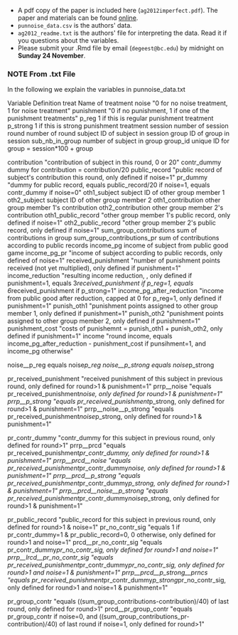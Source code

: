 * A pdf copy of the paper is included here (`ag2012imperfect.pdf`). The paper and materials can be found [online](https://www.aeaweb.org/articles?id=10.1257/aer.102.7.3317). 
* `punnoise_data.csv` is the authors' data.
* `ag2012_readme.txt` is the authors' file for interpreting the data. Read it if you questions about the variables. 
* Please submit your .Rmd file by email (`degeest@bc.edu`) by midnight on **Sunday 24 November**. 


### NOTE From .txt File 

In the following we explain the variables in punnoise_data.txt	
	
Variable	Definition
treat	Name of treatment
noise	"0 for no noise treatment, 1 for noise treatment"
punishment	"0 if no punishment, 1 if one of the punishment treatments"
p_reg	1 if this is regular punishment treatment
p_strong	1 if this is strong punishment treatment
session	number of session
round	number of round
subject	ID of subject in session
group	ID of group in session
sub_nb_in_group	number of subject in group
group_id	unique ID for group = session*100 + group
	
contribution	"contribution of subject in this round, 0 or 20"
contr_dummy	dummy for contribution = contribution/20
public_record	"public record of subject's contribution this round, only defined if noise=1"
pr_dummy	"dummy for public record, equals public_record/20 if noise=1, equals contr_dummy if noise=0"
oth1_subject	subject ID of other group member 1
oth2_subject	subject ID of other group member 2
oth1_contribution	other group member 1's contribution
oth2_contribution	other group member 2's contribution
oth1_public_record	"other group member 1's public record, only defined if noise=1"
oth2_public_record	"other group member 2's public record, only defined if noise=1"
sum_group_contributions	sum of contributions in group
sum_group_contributions_pr	sum of contributions according to public records
income_pg	income of subject from public good game
income_pg_pr	"income of subject according to public records, only defined of noise=1"
received_punishment	"number of punishment points received (not yet multiplied), only defined if punishment=1"
income_reduction	"resulting income reduction, , only defined if punishment=1, equals 3*received_punishment if p_reg=1, equals 6*received_punishment if p_strong=1"
income_pg_after_reduction	"income from public good after reduction, capped at 0 for p_reg=1, only defined if punishment=1"
punish_oth1	"punishment points assigned to other group member 1, only defined if punishment=1"
punish_oth2	"punishment points assigned to other group member 2, only defined if punishment=1"
punishment_cost	"costs of punishemnt = punish_oth1 + punish_oth2, only defined if punishment=1"
income	"round income, equals income_pg_after_reduction - punishment_cost if punsihment=1, and income_pg otherwise"
	
noise__p_reg	equals noise*p_reg
noise__p_strong	equals noise*p_strong
	
pr_received_punishment	"received punishment of this subject in previous round, only defined for round>1 & punishment=1"
prrp__noise	"equals pr_received_punishment*noise, only defined for round>1 & punishment=1"
prrp__p_strong	"equals pr_received_punishment*p_strong, only defined for round>1 & punishment=1"
prrp__noise__p_strong	"equals pr_received_punishment*noise*p_strong, only defined for round>1 & punishment=1"
	
pr_contr_dummy	"contr_dummy for this subject in previous round, only defined for round>1"
prrp__prcd	"equals pr_received_punishment*pr_contr_dummy, only defined for round>1 & punishment=1"
prrp__prcd__noise	"equals pr_received_punishment*pr_contr_dummy*noise, only defined for round>1 & punishment=1"
prrp__prcd__p_strong	"equals pr_received_punishment*pr_contr_dummy*p_strong, only defined for round>1 & punishment=1"
prrp__prcd__noise__p_strong	"equals pr_received_punishment*pr_contr_dummy*noise*p_strong, only defined for round>1 & punishment=1"
	
	
pr_public_record	"public_record for this subject in previous round, only defined for round>1 & noise=1"
pr_no_contr_sig	"equals 1 if pr_contr_dummy=1 & pr_public_record=0, 0 otherwise, only defined for round>1 and noise=1"
prcd__pr_no_contr_sig	"equals pr_contr_dummy*pr_no_contr_sig, only defined for round>1 and noise=1"
prrp__lrcd__pr_no_contr_sig	"equals pr_received_punishment*pr_contr_dummy*pr_no_contr_sig, only defined for round>1 and noise=1 & punishment=1"
prrp__prcd__p_strong__prncs	"equals pr_received_punishment*pr_contr_dummy*p_strong*pr_no_contr_sig, only defined for round>1 and noise=1 & punishment=1"
	
pr_group_contr	"equals ((sum_group_contributions-contribution)/40) of last round, only defined for round>1"
prcd__pr_group_contr	"equals pr_group_contr if noise=0, and  ((sum_group_contributions_pr-contribution)/40) of last round if noise=1, only defined for round>1"

